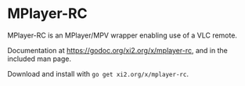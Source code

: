 # MPlayer-RC

MPlayer-RC is an MPlayer/MPV wrapper enabling use of a VLC remote.

Documentation at <https://godoc.org/xi2.org/x/mplayer-rc>, and in the
included man page.

Download and install with `go get xi2.org/x/mplayer-rc`.
